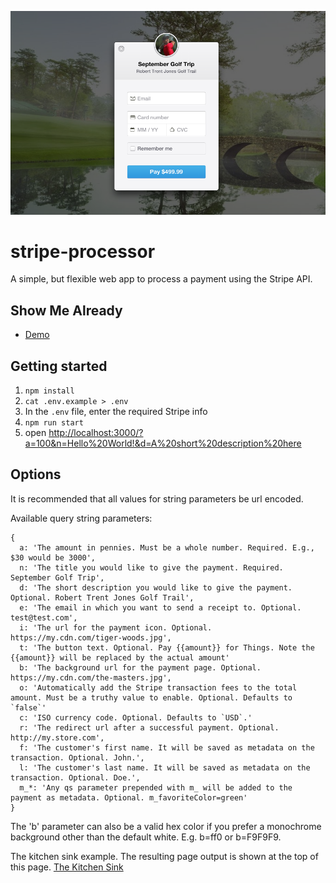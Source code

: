 ![The Kitchen Sink](/stripe-payment.png)

# stripe-processor
A simple, but flexible web app to process a payment using the Stripe API.

## Show Me Already
* [Demo](http://stripe-processor.herokuapp.com/?&c=USD&o=1&n=2016%20Riviera%20Maya%20Vacation&d=The%20remaining%20balance%20for%20the%20vacation&f=Nate&l=Clark&a=380000&i=http://goo.gl/YRqIm1&b=http://goo.gl/YRqIm1)

## Getting started

1. `npm install`
1. `cat .env.example > .env`
1. In the `.env` file, enter the required Stripe info
1. `npm run start`
1. open [http://localhost:3000/?a=100&n=Hello%20World!&d=A%20short%20description%20here](http://localhost:3000/?a=100&n=Hello%20World!&d=A%20short%20description%20here)

## Options
It is recommended that all values for string parameters be url encoded.

Available query string parameters:
```
{
  a: 'The amount in pennies. Must be a whole number. Required. E.g., $30 would be 3000',
  n: 'The title you would like to give the payment. Required. September Golf Trip',
  d: 'The short description you would like to give the payment. Optional. Robert Trent Jones Golf Trail',
  e: 'The email in which you want to send a receipt to. Optional. test@test.com',
  i: 'The url for the payment icon. Optional. https://my.cdn.com/tiger-woods.jpg',
  t: 'The button text. Optional. Pay {{amount}} for Things. Note the {{amount}} will be replaced by the actual amount'
  b: 'The background url for the payment page. Optional. https://my.cdn.com/the-masters.jpg',
  o: 'Automatically add the Stripe transaction fees to the total amount. Must be a truthy value to enable. Optional. Defaults to `false`'
  c: 'ISO currency code. Optional. Defaults to `USD`.'
  r: 'The redirect url after a successful payment. Optional. http://my.store.com',
  f: 'The customer's first name. It will be saved as metadata on the transaction. Optional. John.',
  l: 'The customer's last name. It will be saved as metadata on the transaction. Optional. Doe.',
  m_*: 'Any qs parameter prepended with m_ will be added to the payment as metadata. Optional. m_favoriteColor=green'
}
```
The 'b' parameter can also be a valid hex color if you prefer a monochrome background other than the default white. E.g. b=ff0 or b=F9F9F9.

The kitchen sink example. The resulting page output is shown at the top of this page.
[The Kitchen Sink](http://localhost:3000/?&b=http://goo.gl/oS7JcT&c=USD&o=false&n=September%20Golf%20Trip&d=Robert%20Trent%20Jones%20Golf%20Trail&f=Nate&l=Clark&a=49999&i=http://goo.gl/n5dbYn)
